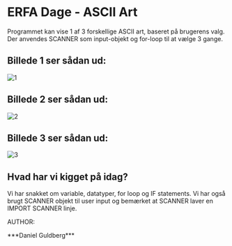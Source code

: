 # ERFA Dage - ASCII Art
Programmet kan vise 1 af 3 forskellige ASCII art, baseret på brugerens valg.
Der anvendes SCANNER som input-objekt og for-loop til at vælge 3 gange.

<h2>Billede 1 ser sådan ud:</h2>

![1](https://user-images.githubusercontent.com/89967372/132211286-7c198c26-83fd-4026-88d7-c38d3dd2cb8a.png)

<h2>Billede 2 ser sådan ud:</h2>

![2](https://user-images.githubusercontent.com/89967372/132211332-f24dc26e-7530-4ec6-816d-ce43e502fa5d.png)

<h2>Billede 3 ser sådan ud:</h2>

![3](https://user-images.githubusercontent.com/89967372/132211360-1b50ab15-95bc-4c2f-9dbf-94c93528d51c.png)

<h2>Hvad har vi kigget på idag?</h2>
<p>Vi har snakket om variable, datatyper, for loop og IF statements. Vi har også brugt SCANNER objekt til user input og bemærket at SCANNER laver en IMPORT SCANNER linje.</p>

<p>AUTHOR:</p>
<p>***Daniel Guldberg***</p>
